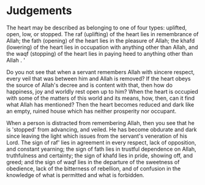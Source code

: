 Judgements
==========

The heart may be described as belonging to one of four types: uplifted,
open, low, or stopped. The raf (uplifting) of the heart lies in
remembrance of Allah; the fath (opening) of the heart lies in the
pleasure of Allah; the khafd (lowering) of the heart lies in occupation
with anything other than Allah, and the waqf (stopping) of the heart
lies in paying heed to anything other than Allah . '

Do you not see that when a servant remembers Allah with sincere
respect, every veil that was between him and Allah is removed? If the
heart obeys the source of Allah's decree and is content with that, then
how do happiness, joy and worldly rest open up to him? When the heart is
occupied with some of the matters of this world and its means, how,
then, can it find what Allah has mentioned? Then the heart becomes
reduced and dark like an empty, ruined house which has neither
prosperity nor occupant.

When a person is distracted from remembering Allah, then you see that he
is 'stopped' from advancing, and veiled. He has become obdurate and dark
since leaving the light which issues from the servant's veneration of
his Lord. The sign of raf' lies in agreement in every respect, lack of
opposition, and constant yearning; the sign of fath lies in trustful
dependence on Allah, truthfulness and certainty; the sign of khafd lies
in pride, showing off, and greed; and the sign of waqf lies in the
departure of the sweetness of obedience, lack of the bitterness of
rebellion, and of confusion in the knowledge of what is permitted and
what is forbidden.



